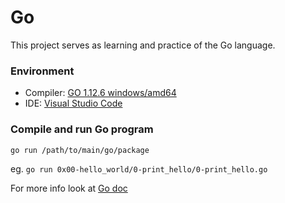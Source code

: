 # Go

This project serves as learning and practice of the Go language.

### Environment
- Compiler: [GO 1.12.6 windows/amd64](https://golang.org/dl/)
- IDE: [Visual Studio Code](https://code.visualstudio.com/)

### Compile and run Go program
```go run /path/to/main/go/package```

eg. ```go run 0x00-hello_world/0-print_hello/0-print_hello.go```

For more info look at [Go doc](https://golang.org/cmd/go/#hdr-Compile_and_run_Go_program)
